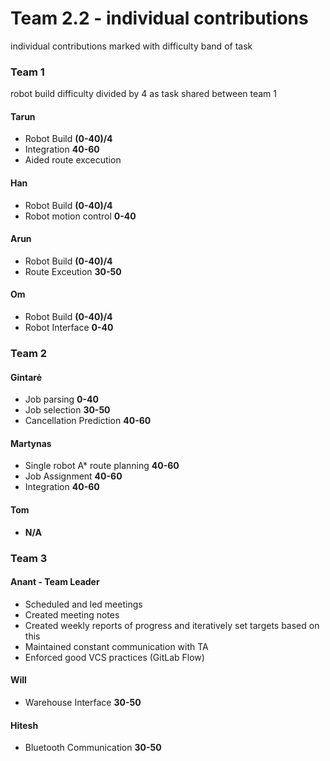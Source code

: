 ﻿# Team 2.2 - individual contributions 

individual contributions marked with difficulty band of task

### Team 1
robot build difficulty divided by 4 as task shared between team 1

#### Tarun
* Robot Build **(0-40)/4**
* Integration **40-60**
* Aided route excecution

#### Han
* Robot Build **(0-40)/4**
* Robot motion control **0-40**
 
#### Arun
* Robot Build **(0-40)/4**
* Route Exceution **30-50**

#### Om
* Robot Build **(0-40)/4**
* Robot Interface **0-40**

### Team 2
#### Gintarė
* Job parsing **0-40**
* Job selection **30-50**
* Cancellation Prediction **40-60**

#### Martynas
* Single robot A* route planning **40-60**
* Job Assignment **40-60**
* Integration **40-60**

#### Tom
* **N/A**

### Team 3
#### Anant - **Team Leader**
* Scheduled and led meetings
* Created meeting notes
* Created weekly reports of progress and iteratively set targets based on this
* Maintained constant communication with TA
* Enforced good VCS practices (GitLab Flow)

#### Will
* Warehouse Interface **30-50**

#### Hitesh
* Bluetooth Communication **30-50**